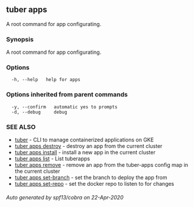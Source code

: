 ## tuber apps

A root command for app configurating.

### Synopsis

A root command for app configurating.

### Options

```
  -h, --help   help for apps
```

### Options inherited from parent commands

```
  -y, --confirm   automatic yes to prompts
  -d, --debug     debug
```

### SEE ALSO

* [tuber](tuber.md)	 - CLI to manage containerized applications on GKE
* [tuber apps destroy](tuber_apps_destroy.md)	 - destroy an app from the current cluster
* [tuber apps install](tuber_apps_install.md)	 - install a new app in the current cluster
* [tuber apps list](tuber_apps_list.md)	 - List tuberapps
* [tuber apps remove](tuber_apps_remove.md)	 - remove an app from the tuber-apps config map in the current cluster
* [tuber apps set-branch](tuber_apps_set-branch.md)	 - set the branch to deploy the app from
* [tuber apps set-repo](tuber_apps_set-repo.md)	 - set the docker repo to listen to for changes

###### Auto generated by spf13/cobra on 22-Apr-2020
